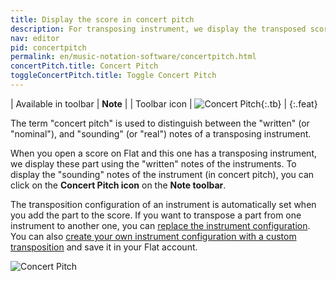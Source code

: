 ```yaml
---
title: Display the score in concert pitch
description: For transposing instrument, we display the transposed score by default. You can switch betwen the concert pitch and transposed version by clicking on the concert pitch icon in the toolbar.
nav: editor
pid: concertpitch
permalink: en/music-notation-software/concertpitch.html
concertPitch.title: Concert Pitch
toggleConcertPitch.title: Toggle Concert Pitch
---
```


| Available in toolbar | **Note** |
| Toolbar icon | ![Concert Pitch](https://prod.flat-cdn.com/img/icons/editorActions/concertPitch.svg){:.tb} |
{:.feat}

The term "concert pitch" is used to distinguish between the "written" (or "nominal"), and "sounding" (or "real") notes of a transposing instrument.

When you open a score on Flat and this one has a transposing instrument, we display these part using the "written" notes of the instruments. To display the "sounding" notes of the instrument (in concert pitch), you can click on the **Concert Pitch icon** on the **Note toolbar**.

The transposition configuration of an instrument is automatically set when you add the part to the score. If you want to transpose a part from one instrument to another one, you can [replace the instrument configuration](/help/en/music-notation-software/transpose.html#transpose-a-complete-part-for-a-different-instrument). You can also [create your own instrument configuration with a custom transposition](/help/en/music-notation-software/custom-instruments.html#pitched-instruments) and save it in your Flat account.

![Concert Pitch](/help/assets/img/editor/concertPitch.gif)